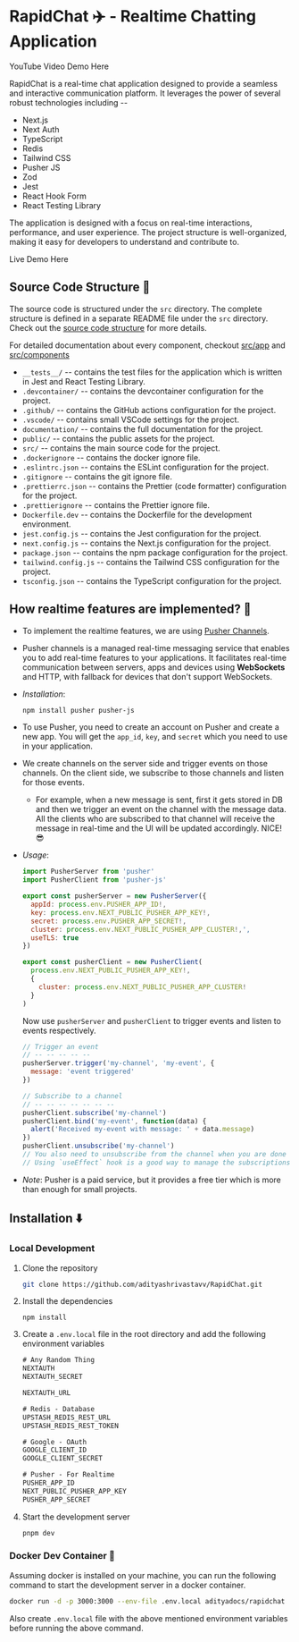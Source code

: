 # RapidChat ✈️ - Realtime Chatting Application

YouTube Video Demo Here

RapidChat is a real-time chat application designed to provide a seamless and interactive communication platform. It leverages the power of several robust technologies including --

- Next.js
- Next Auth
- TypeScript
- Redis
- Tailwind CSS
- Pusher JS
- Zod
- Jest
- React Hook Form
- React Testing Library

The application is designed with a focus on real-time interactions, performance, and user experience. The project structure is well-organized, making it easy for developers to understand and contribute to.

Live Demo Here

## Source Code Structure 📝

The source code is structured under the `src` directory. The complete structure is defined in a separate README file under the `src` directory.
Check out the [source code structure](./src/) for more details.

For detailed documentation about every component, checkout [src/app](./src/app/) and [src/components](./src/components/)

- `__tests__/` -- contains the test files for the application which is written in Jest and React Testing Library.
- `.devcontainer/` -- contains the devcontainer configuration for the project.
- `.github/` -- contains the GitHub actions configuration for the project.
- `.vscode/` -- contains small VSCode settings for the project.
- `documentation/` -- contains the full documentation for the project.
- `public/` -- contains the public assets for the project.
- `src/` -- contains the main source code for the project.
- `.dockerignore` -- contains the docker ignore file.
- `.eslintrc.json` -- contains the ESLint configuration for the project.
- `.gitignore` -- contains the git ignore file.
- `.prettierrc.json` -- contains the Prettier (code formatter) configuration for the project.
- `.prettierignore` -- contains the Prettier ignore file.
- `Dockerfile.dev` -- contains the Dockerfile for the development environment.
- `jest.config.js` -- contains the Jest configuration for the project.
- `next.config.js` -- contains the Next.js configuration for the project.
- `package.json` -- contains the npm package configuration for the project.
- `tailwind.config.js` -- contains the Tailwind CSS configuration for the project.
- `tsconfig.json` -- contains the TypeScript configuration for the project.

## How realtime features are implemented? 🤔

- To implement the realtime features, we are using [Pusher Channels](https://pusher.com/docs/channels/getting_started/javascript/?ref=docs-index).
- Pusher channels is a managed real-time messaging service that enables you to add real-time features to your applications. It facilitates real-time communication between servers, apps and devices using **WebSockets** and HTTP, with fallback for devices that don't support WebSockets.
- *Installation*:

   ```bash
   npm install pusher pusher-js
   ```

- To use Pusher, you need to create an account on Pusher and create a new app. You will get the `app_id`, `key`, and `secret` which you need to use in your application.
- We create channels on the server side and trigger events on those channels. On the client side, we subscribe to those channels and listen for those events.
  - For example, when a new message is sent, first it gets stored in DB and then we trigger an event on the channel with the message data. All the clients who are subscribed to that channel will receive the message in real-time and the UI will be updated accordingly. NICE! 😎
- *Usage*:

   ```js
   import PusherServer from 'pusher'
   import PusherClient from 'pusher-js'

   export const pusherServer = new PusherServer({
     appId: process.env.PUSHER_APP_ID!,
     key: process.env.NEXT_PUBLIC_PUSHER_APP_KEY!,
     secret: process.env.PUSHER_APP_SECRET!,
     cluster: process.env.NEXT_PUBLIC_PUSHER_APP_CLUSTER!,',
     useTLS: true
   })

   export const pusherClient = new PusherClient(
     process.env.NEXT_PUBLIC_PUSHER_APP_KEY!,
     {
       cluster: process.env.NEXT_PUBLIC_PUSHER_APP_CLUSTER!
     }
   )
   ```

   Now use `pusherServer` and `pusherClient` to trigger events and listen to events respectively.

   ```js
   // Trigger an event
   // -- -- -- -- --
   pusherServer.trigger('my-channel', 'my-event', {
     message: 'event triggered'
   })
   ```

   ```js
   // Subscribe to a channel
   // -- -- -- -- -- -- -- 
   pusherClient.subscribe('my-channel')
   pusherClient.bind('my-event', function(data) {
     alert('Received my-event with message: ' + data.message)
   })
   pusherClient.unsubscribe('my-channel')
   // You also need to unsubscribe from the channel when you are done listening to the events.
   // Using `useEffect` hook is a good way to manage the subscriptions and unsubscriptions.
   ```

- *Note*: Pusher is a paid service, but it provides a free tier which is more than enough for small projects.

## Installation ⬇️

### Local Development

1. Clone the repository

   ```bash
   git clone https://github.com/adityashrivastavv/RapidChat.git
   ```

2. Install the dependencies

   ```npm
   npm install
   ```

3. Create a `.env.local` file in the root directory and add the following environment variables

   ```txt
   # Any Random Thing
   NEXTAUTH
   NEXTAUTH_SECRET

   NEXTAUTH_URL

   # Redis - Database
   UPSTASH_REDIS_REST_URL
   UPSTASH_REDIS_REST_TOKEN

   # Google - OAuth
   GOOGLE_CLIENT_ID
   GOOGLE_CLIENT_SECRET

   # Pusher - For Realtime
   PUSHER_APP_ID
   NEXT_PUBLIC_PUSHER_APP_KEY
   PUSHER_APP_SECRET
   ```

4. Start the development server

   ```bash
   pnpm dev
   ```

### Docker Dev Container 🐋

Assuming docker is installed on your machine, you can run the following command to start the development server in a docker container.

```bash
docker run -d -p 3000:3000 --env-file .env.local adityadocs/rapidchat
```

Also create `.env.local` file with the above mentioned environment variables before running the above command.
